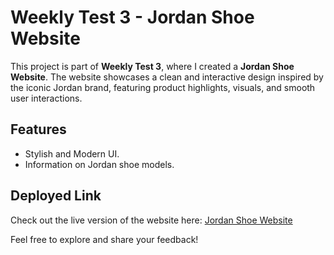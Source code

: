 # Weekly Test 3 - Jordan Shoe Website

This project is part of **Weekly Test 3**, where I created a **Jordan Shoe Website**. The website showcases a clean and interactive design inspired by the iconic Jordan brand, featuring product highlights, visuals, and smooth user interactions.

## Features
- Stylish and Modern UI.
- Information on Jordan shoe models.

## Deployed Link
Check out the live version of the website here: [Jordan Shoe Website]("https://weeklytest3-namira.netlify.app/")

Feel free to explore and share your feedback!
